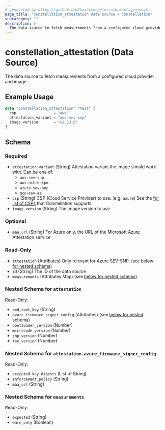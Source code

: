 ```yaml
---
# generated by https://github.com/hashicorp/terraform-plugin-docs
page_title: "constellation_attestation Data Source - constellation"
subcategory: ""
description: |-
  The data source to fetch measurements from a configured cloud provider and image.
---
```


# constellation_attestation (Data Source)

The data source to fetch measurements from a configured cloud provider and image.

## Example Usage

```terraform
data "constellation_attestation" "test" {
  csp                 = "aws"
  attestation_variant = "aws-sev-snp"
  image_version       = "v2.13.0"
}
```

<!-- schema generated by tfplugindocs -->
## Schema

### Required

- `attestation_variant` (String) Attestation variant the image should work with. Can be one of:
  * `aws-sev-snp`
  * `aws-nitro-tpm`
  * `azure-sev-snp`
  * `gcp-sev-es`
- `csp` (String) CSP (Cloud Service Provider) to use. (e.g. `azure`)
See the [full list of CSPs](https://docs.edgeless.systems/constellation/overview/clouds) that Constellation supports.
- `image_version` (String) The image version to use

### Optional

- `maa_url` (String) For Azure only, the URL of the Microsoft Azure Attestation service

### Read-Only

- `attestation` (Attributes) Only relevant for Azure SEV-SNP. (see [below for nested schema](#nestedatt--attestation))
- `id` (String) The ID of the data source
- `measurements` (Attributes Map) (see [below for nested schema](#nestedatt--measurements))

<a id="nestedatt--attestation"></a>
### Nested Schema for `attestation`

Read-Only:

- `amd_root_key` (String)
- `azure_firmware_signer_config` (Attributes) (see [below for nested schema](#nestedatt--attestation--azure_firmware_signer_config))
- `bootloader_version` (Number)
- `microcode_version` (Number)
- `snp_version` (Number)
- `tee_version` (Number)

<a id="nestedatt--attestation--azure_firmware_signer_config"></a>
### Nested Schema for `attestation.azure_firmware_signer_config`

Read-Only:

- `accepted_key_digests` (List of String)
- `enforcement_policy` (String)
- `maa_url` (String)



<a id="nestedatt--measurements"></a>
### Nested Schema for `measurements`

Read-Only:

- `expected` (String)
- `warn_only` (Boolean)
